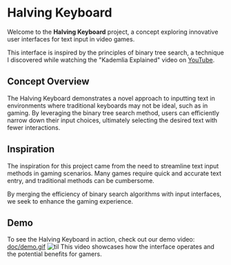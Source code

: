# Halving Keyboard

Welcome to the **Halving Keyboard** project, a concept exploring innovative user interfaces for text input in video 
games. 
  
This interface is inspired by the principles of binary tree search, a technique I discovered while watching the 
"Kademlia Explained" video on [YouTube](https://www.youtube.com/watch?v=1QdKhNpsj8M).


## Concept Overview

The Halving Keyboard demonstrates a novel approach to inputting text in environments where traditional keyboards 
may not be ideal, such as in gaming. By leveraging the binary tree search method, users can efficiently narrow down 
their input choices, ultimately selecting the desired text with fewer interactions.


## Inspiration

The inspiration for this project came from the need to streamline text input methods in gaming scenarios. 
Many games require quick and accurate text entry, and traditional methods can be cumbersome. 
  
By merging the efficiency of binary search algorithms with input interfaces, we seek to enhance the gaming experience.


## Demo

To see the Halving Keyboard in action, check out our demo video: [doc/demo.gif](./doc/demo.gif)
![til](./doc/demo.gif)
This video showcases how the interface operates and the potential benefits for gamers.

